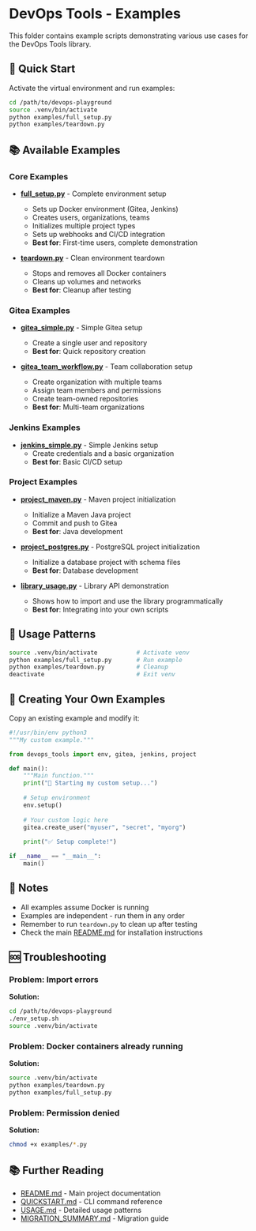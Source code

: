 # DevOps Tools - Examples

This folder contains example scripts demonstrating various use cases for the DevOps Tools library.

## 🚀 Quick Start

Activate the virtual environment and run examples:

```bash
cd /path/to/devops-playground
source .venv/bin/activate
python examples/full_setup.py
python examples/teardown.py
```

## 📚 Available Examples

### Core Examples

- **[full_setup.py](full_setup.py)** - Complete environment setup
  - Sets up Docker environment (Gitea, Jenkins)
  - Creates users, organizations, teams
  - Initializes multiple project types
  - Sets up webhooks and CI/CD integration
  - **Best for**: First-time users, complete demonstration

- **[teardown.py](teardown.py)** - Clean environment teardown
  - Stops and removes all Docker containers
  - Cleans up volumes and networks
  - **Best for**: Cleanup after testing

### Gitea Examples

- **[gitea_simple.py](gitea_simple.py)** - Simple Gitea setup
  - Create a single user and repository
  - **Best for**: Quick repository creation

- **[gitea_team_workflow.py](gitea_team_workflow.py)** - Team collaboration setup
  - Create organization with multiple teams
  - Assign team members and permissions
  - Create team-owned repositories
  - **Best for**: Multi-team organizations

### Jenkins Examples

- **[jenkins_simple.py](jenkins_simple.py)** - Simple Jenkins setup
  - Create credentials and a basic organization
  - **Best for**: Basic CI/CD setup

### Project Examples

- **[project_maven.py](project_maven.py)** - Maven project initialization
  - Initialize a Maven Java project
  - Commit and push to Gitea
  - **Best for**: Java development

- **[project_postgres.py](project_postgres.py)** - PostgreSQL project initialization
  - Initialize a database project with schema files
  - **Best for**: Database development

- **[library_usage.py](library_usage.py)** - Library API demonstration
  - Shows how to import and use the library programmatically
  - **Best for**: Integrating into your own scripts

## 🎯 Usage Patterns

```bash
source .venv/bin/activate           # Activate venv
python examples/full_setup.py       # Run example
python examples/teardown.py         # Cleanup
deactivate                          # Exit venv
```

## 🔧 Creating Your Own Examples

Copy an existing example and modify it:

```python
#!/usr/bin/env python3
"""My custom example."""

from devops_tools import env, gitea, jenkins, project

def main():
    """Main function."""
    print("🚀 Starting my custom setup...")
    
    # Setup environment
    env.setup()
    
    # Your custom logic here
    gitea.create_user("myuser", "secret", "myorg")
    
    print("✅ Setup complete!")

if __name__ == "__main__":
    main()
```

## 📝 Notes

- All examples assume Docker is running
- Examples are independent - run them in any order
- Remember to run `teardown.py` to clean up after testing
- Check the main [README.md](../README.md) for installation instructions

## 🆘 Troubleshooting

### Problem: Import errors

**Solution:**

```bash
cd /path/to/devops-playground
./env_setup.sh
source .venv/bin/activate
```

### Problem: Docker containers already running

**Solution:**

```bash
source .venv/bin/activate
python examples/teardown.py
python examples/full_setup.py
```

### Problem: Permission denied

**Solution:**

```bash
chmod +x examples/*.py
```

## 📚 Further Reading

- [README.md](../README.md) - Main project documentation
- [QUICKSTART.md](../QUICKSTART.md) - CLI command reference
- [USAGE.md](../USAGE.md) - Detailed usage patterns
- [MIGRATION_SUMMARY.md](../MIGRATION_SUMMARY.md) - Migration guide
